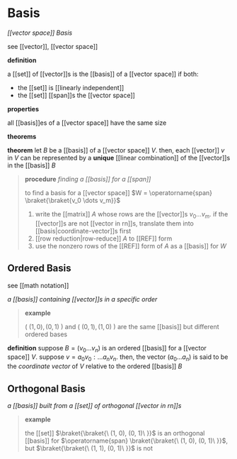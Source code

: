 # Basis

_[[vector space]] Basis_

see [[vector]], [[vector space]]

**definition**

a [[set]] of [[vector]]s is the [[basis]] of a [[vector space]] if both:

- the [[set]] is [[linearly independent]]
- the [[set]] [[span]]s the [[vector space]]

**properties**

all [[basis]]es of a [[vector space]] have the same size

**theorems**

**theorem** let $B$ be a [[basis]] of a [[vector space]] $V$. then, each [[vector]] $v$ in $V$ can be represented by a **unique** [[linear combination]] of the [[vector]]s in the [[basis]] $B$

> **procedure** _finding a [[basis]] for a [[span]]_
>
> to find a basis for a [[vector space]] $W = \operatorname{span} \braket{\braket{v_0 \dots v_m}}$
>
> 1. write the [[matrix]] $A$ whose rows are the [[vector]]s $v_0 \dots v_m$. if the [[vector]]s are not [[vector in rn]]s, translate them into [[basis|coordinate-vector]]s first
> 2. [[row reduction|row-reduce]] $A$ to [[REF]] form
> 3. use the nonzero rows of the [[REF]] form of $A$ as a [[basis]] for $W$

## Ordered Basis

see [[math notation]]

_a [[basis]] containing [[vector]]s in a specific order_

> **example**
>
> $(\ (1, 0), (0, 1)\ )$ and $(\ (0, 1), (1, 0)\ )$ are the same [[basis]] but different ordered bases

**definition** suppose $B = (v_0 \dots v_n)$ is an ordered [[basis]] for a [[vector space]] $V$. suppose $v = a_0v_0 : \dots a_nv_n$. then, the vector $(a_0 \dots a_n)$ is said to be the _coordinate vector_ of $V$ relative to the ordered [[basis]] $B$

## Orthogonal Basis

_a [[basis]] built from a [[set]] of orthogonal [[vector in rn]]s_

> **example**
>
> the [[set]] $\braket{\braket{\ (1, 0), (0, 1)\ }}$ is an orthogonal [[basis]] for $\operatorname{span} \braket{\braket{\ (1, 0), (0, 1)\ }}$, but $\braket{\braket{\ (1, 1), (0, 1)\ }}$ is not
